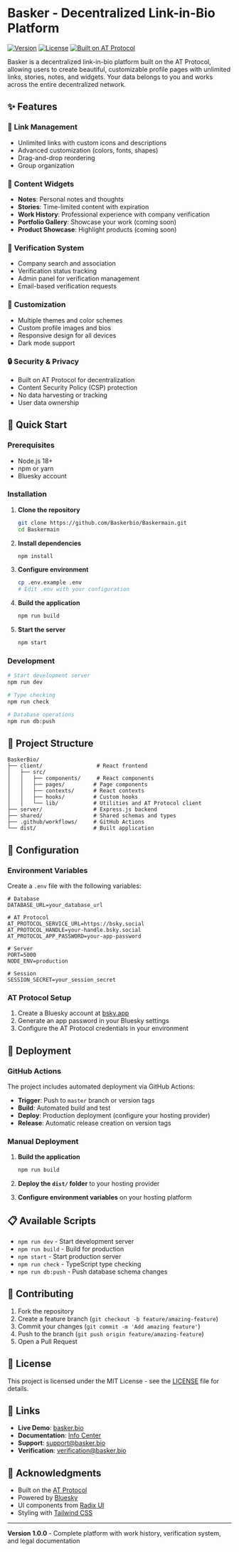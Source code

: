 # Basker - Decentralized Link-in-Bio Platform

[![Version](https://img.shields.io/badge/version-1.0.0-blue.svg)](https://github.com/Baskerbio/Baskermain/releases)
[![License](https://img.shields.io/badge/license-MIT-green.svg)](LICENSE)
[![Built on AT Protocol](https://img.shields.io/badge/built%20on-AT%20Protocol-purple.svg)](https://atproto.com/)

Basker is a decentralized link-in-bio platform built on the AT Protocol, allowing users to create beautiful, customizable profile pages with unlimited links, stories, notes, and widgets. Your data belongs to you and works across the entire decentralized network.

## ✨ Features

### 🔗 **Link Management**
- Unlimited links with custom icons and descriptions
- Advanced customization (colors, fonts, shapes)
- Drag-and-drop reordering
- Group organization

### 📝 **Content Widgets**
- **Notes**: Personal notes and thoughts
- **Stories**: Time-limited content with expiration
- **Work History**: Professional experience with company verification
- **Portfolio Gallery**: Showcase your work (coming soon)
- **Product Showcase**: Highlight products (coming soon)

### 🏢 **Verification System**
- Company search and association
- Verification status tracking
- Admin panel for verification management
- Email-based verification requests

### 🎨 **Customization**
- Multiple themes and color schemes
- Custom profile images and bios
- Responsive design for all devices
- Dark mode support

### 🔒 **Security & Privacy**
- Built on AT Protocol for decentralization
- Content Security Policy (CSP) protection
- No data harvesting or tracking
- User data ownership

## 🚀 Quick Start

### Prerequisites
- Node.js 18+ 
- npm or yarn
- Bluesky account

### Installation

1. **Clone the repository**
   ```bash
   git clone https://github.com/Baskerbio/Baskermain.git
   cd Baskermain
   ```

2. **Install dependencies**
   ```bash
   npm install
   ```

3. **Configure environment**
   ```bash
   cp .env.example .env
   # Edit .env with your configuration
   ```

4. **Build the application**
   ```bash
   npm run build
   ```

5. **Start the server**
   ```bash
   npm start
   ```

### Development

```bash
# Start development server
npm run dev

# Type checking
npm run check

# Database operations
npm run db:push
```

## 📁 Project Structure

```
BaskerBio/
├── client/                 # React frontend
│   ├── src/
│   │   ├── components/     # React components
│   │   ├── pages/         # Page components
│   │   ├── contexts/      # React contexts
│   │   ├── hooks/         # Custom hooks
│   │   └── lib/           # Utilities and AT Protocol client
├── server/                # Express.js backend
├── shared/                # Shared schemas and types
├── .github/workflows/     # GitHub Actions
└── dist/                  # Built application
```

## 🔧 Configuration

### Environment Variables

Create a `.env` file with the following variables:

```env
# Database
DATABASE_URL=your_database_url

# AT Protocol
AT_PROTOCOL_SERVICE_URL=https://bsky.social
AT_PROTOCOL_HANDLE=your-handle.bsky.social
AT_PROTOCOL_APP_PASSWORD=your-app-password

# Server
PORT=5000
NODE_ENV=production

# Session
SESSION_SECRET=your_session_secret
```

### AT Protocol Setup

1. Create a Bluesky account at [bsky.app](https://bsky.app)
2. Generate an app password in your Bluesky settings
3. Configure the AT Protocol credentials in your environment

## 🚀 Deployment

### GitHub Actions

The project includes automated deployment via GitHub Actions:

- **Trigger**: Push to `master` branch or version tags
- **Build**: Automated build and test
- **Deploy**: Production deployment (configure your hosting provider)
- **Release**: Automatic release creation on version tags

### Manual Deployment

1. **Build the application**
   ```bash
   npm run build
   ```

2. **Deploy the `dist/` folder** to your hosting provider

3. **Configure environment variables** on your hosting platform

## 📋 Available Scripts

- `npm run dev` - Start development server
- `npm run build` - Build for production
- `npm start` - Start production server
- `npm run check` - TypeScript type checking
- `npm run db:push` - Push database schema changes

## 🤝 Contributing

1. Fork the repository
2. Create a feature branch (`git checkout -b feature/amazing-feature`)
3. Commit your changes (`git commit -m 'Add amazing feature'`)
4. Push to the branch (`git push origin feature/amazing-feature`)
5. Open a Pull Request

## 📄 License

This project is licensed under the MIT License - see the [LICENSE](LICENSE) file for details.

## 🔗 Links

- **Live Demo**: [basker.bio](https://basker.bio)
- **Documentation**: [Info Center](https://basker.bio/info)
- **Support**: [support@basker.bio](mailto:support@basker.bio)
- **Verification**: [verification@basker.bio](mailto:verification@basker.bio)

## 🙏 Acknowledgments

- Built on the [AT Protocol](https://atproto.com/)
- Powered by [Bluesky](https://bsky.app)
- UI components from [Radix UI](https://www.radix-ui.com/)
- Styling with [Tailwind CSS](https://tailwindcss.com/)

---

**Version 1.0.0** - Complete platform with work history, verification system, and legal documentation

